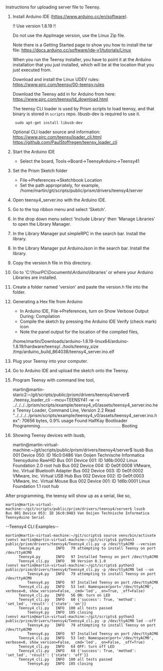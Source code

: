 Instructions for uploading server file to Teensy.

1) Install Arduino IDE (https://www.arduino.cc/en/software).

   !! Use version 1.8.19 !!

   Do not use the AppImage version, use the Linux Zip file.
   
   Note there is a Getting Started page to show you how to install the tar file: https://docs.arduino.cc/software/ide-v1/tutorials/Linux

   When you run the Teensy installer, you have to point it at the Arduino installation that 
   you just installed, which will be at the location that you just executed from.

   Download and install the Linux UDEV rules: https://www.pjrc.com/teensy/00-teensy.rules

   Download the Teensy add in for Arduino from here: https://www.pjrc.com/teensy/td_download.html
     

   The teensy CLI loader is used by Prism scripts to load teensy, and that binary
   is stored in `scripts` repo. libusb-dev is required to use it.

        sudo apt-get install libusb-dev
   
   Optional CLI loader source and information:
      https://www.pjrc.com/teensy/loader_cli.html
      https://github.com/PaulStoffregen/teensy_loader_cli

2) Start the Arduino IDE
   - Select the board, Tools->Board->TeensyArduino->Teensy41

3) Set the Prism Sketch folder
   - File->Preferences->Sketchbook Location
   - Set the path appropriately, for example,
     /home/martin/git/scripts/public/prism/drivers/teensy4/server

4) Open teensy4_server.ino with the Arduino IDE.

5) Go to the top ribbon menu and select 'Sketch'.

6) In the drop down menu select 'Include Library' then 'Manage Libraries' to open the Library Manager.

7) In the Library Manager put simpleRPC in the search bar. Install the library.

8) In the Library Manager put ArduinoJson in the search bar. Install the library.

9) Copy the version.h file in this directory.

10) Go to 'C:\YourPC\Documents\Arduino\libraries' or where your Arduino Libraries are installed.

11) Create a folder named 'version' and paste the version.h file into the folder.

12) Generating a Hex file from Arduino
    - In Arduino IDE, File->Preferences, turn on Show Verbose Output During: Compilation
    - Compile the sketch by pressing the Arduino IDE Verify (check mark) icon
    - Note the panel output for the location of the compiled files,


    /home/martin/Downloads/arduino-1.8.19-linux64/arduino-1.8.19/hardware/teensy/../tools/teensy_size /tmp/arduino_build_864038/teensy4_server.ino.elf

13) Plug your Teensy into your computer.

14) Go to Arduino IDE and upload the sketch onto the Teensy.

15) Program Teensy with command line tool,


    martin@martin-staric2:~/git/scripts/public/prism/drivers/teensy4/server$ ./teensy_loader_cli --mcu=TEENSY41 -w -v ../../../../prism/scripts/example/teensy4_v0/assets/teensy4_server.ino.hex 
    Teensy Loader, Command Line, Version 2.2
    Read "../../../../prism/scripts/example/teensy4_v0/assets/teensy4_server.ino.hex": 70656 bytes, 0.9% usage
    Found HalfKay Bootloader
    Programming..................................................................
    Booting



16) Showing Teensy devices with lsusb,


    martin@martin-virtual-machine:~/git/scripts/public/prism/drivers/teensy4/server$ lsusb
    Bus 001 Device 050: ID 16c0:0486 Van Ooijen Technische Informatica Teensyduino RawHID
    Bus 001 Device 001: ID 1d6b:0002 Linux Foundation 2.0 root hub
    Bus 002 Device 004: ID 0e0f:0008 VMware, Inc. Virtual Bluetooth Adapter
    Bus 002 Device 003: ID 0e0f:0002 VMware, Inc. Virtual USB Hub
    Bus 002 Device 002: ID 0e0f:0003 VMware, Inc. Virtual Mouse
    Bus 002 Device 001: ID 1d6b:0001 Linux Foundation 1.1 root hub


After programming, the teensy will show up as a serial, like so,

    martin@martin-virtual-machine:~/git/scripts/public/prism/drivers/teensy4/server$ lsusb
    Bus 001 Device 053: ID 16c0:0483 Van Ooijen Technische Informatica Teensyduino Serial




--Teensy4 CLI Examples--


    martin@martin-virtual-machine:~/git/scripts$ source venv/bin/activate
    (venv) martin@martin-virtual-machine:~/git/scripts$ python3 public/prism/drivers/teensy4/Teensy4_cli.py -p /dev/ttyACM0 --version
          Teensy4.py       INFO   79 attempting to install Teensy on port /dev/ttyACM0
          Teensy4.py       INFO   97 Installed Teensy on port /dev/ttyACM0
          Teensy4_cli.py   INFO   90 Version 0.1.0
    (venv) martin@martin-virtual-machine:~/git/scripts$ python3 public/prism/drivers/teensy4/Teensy4_cli.py -p /dev/ttyACM0 led --on
              Teensy4.py   INFO   79 attempting to install Teensy on port /dev/ttyACM0
              Teensy4.py   INFO   97 Installed Teensy on port /dev/ttyACM0
          Teensy4_cli.py   INFO   53 led: Namespace(port='/dev/ttyACM0', verbose=0, show_version=False, _cmd='led', _on=True, _off=False)
          Teensy4_cli.py   INFO   56 ON: turn on LED
          Teensy4_cli.py   INFO   60 {'success': True, 'method': 'set_led', 'result': {'state': 'on'}}
          Teensy4_cli.py   INFO  100 all tests passed
              Teensy4.py   INFO  105 closing
    (venv) martin@martin-virtual-machine:~/git/scripts$ python3 public/prism/drivers/teensy4/Teensy4_cli.py -p /dev/ttyACM0 led --off
              Teensy4.py   INFO   79 attempting to install Teensy on port /dev/ttyACM0
              Teensy4.py   INFO   97 Installed Teensy on port /dev/ttyACM0
          Teensy4_cli.py   INFO   53 led: Namespace(port='/dev/ttyACM0', verbose=0, show_version=False, _cmd='led', _on=False, _off=True)
          Teensy4_cli.py   INFO   64 OFF: turn off LED
          Teensy4_cli.py   INFO   68 {'success': True, 'method': 'set_led', 'result': {'state': 'off'}}
          Teensy4_cli.py   INFO  100 all tests passed
              Teensy4.py   INFO  105 closing


